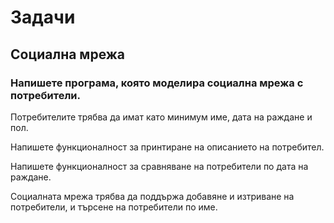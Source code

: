 # Задачи

## Социална мрежа
### Напишете програма, която моделира социална мрежа с потребители.

Потребителите трябва да имат като минимум име, дата на раждане и пол. 

Напишете функционалност за принтиране на описанието на потребител.

Напишете функционалност за сравняване на потребители по дата на раждане.

Социалната мрежа трябва да поддържа добавяне и изтриване на потребители, и търсене на потребители по име.
